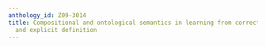 ```yaml
---
anthology_id: Z09-3014
title: Compositional and ontological semantics in learning from corrective feedback
  and explicit definition
---
```

